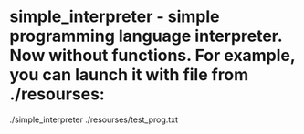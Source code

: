 # simple_interpreter - simple programming language interpreter. Now without functions. For example, you can launch it with file from ./resourses:

./simple_interpreter ./resourses/test_prog.txt 

